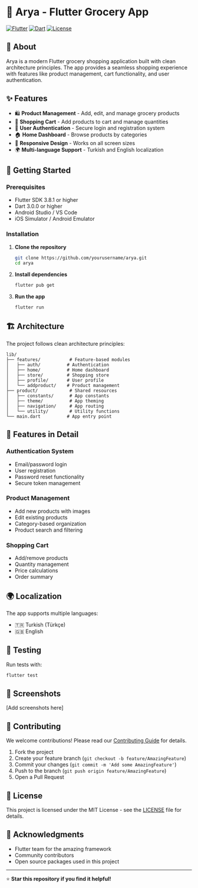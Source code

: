 # 🛒 Arya - Flutter Grocery App

[![Flutter](https://img.shields.io/badge/Flutter-3.8.1-blue.svg)](https://flutter.dev/)
[![Dart](https://img.shields.io/badge/Dart-3.0.0-blue.svg)](https://dart.dev/)
[![License](https://img.shields.io/badge/License-MIT-green.svg)](LICENSE)

## 📱 About

Arya is a modern Flutter grocery shopping application built with clean architecture principles. The app provides a seamless shopping experience with features like product management, cart functionality, and user authentication.

## ✨ Features

- 🛍️ **Product Management** - Add, edit, and manage grocery products
- 🛒 **Shopping Cart** - Add products to cart and manage quantities
- 👤 **User Authentication** - Secure login and registration system
- 🏠 **Home Dashboard** - Browse products by categories
- 📱 **Responsive Design** - Works on all screen sizes
- 🌍 **Multi-language Support** - Turkish and English localization

## 🚀 Getting Started

### Prerequisites

- Flutter SDK 3.8.1 or higher
- Dart 3.0.0 or higher
- Android Studio / VS Code
- iOS Simulator / Android Emulator

### Installation

1. **Clone the repository**
   ```bash
   git clone https://github.com/yourusername/arya.git
   cd arya
   ```

2. **Install dependencies**
   ```bash
   flutter pub get
   ```

3. **Run the app**
   ```bash
   flutter run
   ```

## 🏗️ Architecture

The project follows clean architecture principles:

```
lib/
├── features/           # Feature-based modules
│   ├── auth/          # Authentication
│   ├── home/          # Home dashboard
│   ├── store/         # Shopping store
│   ├── profile/       # User profile
│   └── addproduct/    # Product management
├── product/            # Shared resources
│   ├── constants/      # App constants
│   ├── theme/          # App theming
│   ├── navigation/     # App routing
│   └── utility/        # Utility functions
└── main.dart          # App entry point
```

## 🎨 Features in Detail

### Authentication System
- Email/password login
- User registration
- Password reset functionality
- Secure token management

### Product Management
- Add new products with images
- Edit existing products
- Category-based organization
- Product search and filtering

### Shopping Cart
- Add/remove products
- Quantity management
- Price calculations
- Order summary

## 🌍 Localization

The app supports multiple languages:
- 🇹🇷 Turkish (Türkçe)
- 🇬🇧 English

## 🧪 Testing

Run tests with:
```bash
flutter test
```

## 📱 Screenshots

[Add screenshots here]

## 🤝 Contributing

We welcome contributions! Please read our [Contributing Guide](CONTRIBUTING.md) for details.

1. Fork the project
2. Create your feature branch (`git checkout -b feature/AmazingFeature`)
3. Commit your changes (`git commit -m 'Add some AmazingFeature'`)
4. Push to the branch (`git push origin feature/AmazingFeature`)
5. Open a Pull Request

## 📄 License

This project is licensed under the MIT License - see the [LICENSE](LICENSE) file for details.

## 🙏 Acknowledgments

- Flutter team for the amazing framework
- Community contributors
- Open source packages used in this project


---

⭐ **Star this repository if you find it helpful!**
